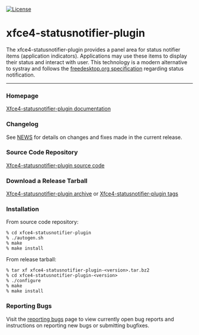 [![License](https://img.shields.io/badge/License-GPL%20v2-blue.svg)](https://gitlab.xfce.org/panel-plugins/xfce4-statusnotifier-plugin/-/blob/master/COPYING)

# xfce4-statusnotifier-plugin

The xfce4-statusnotifier-plugin provides a panel area for status notifier
items (application indicators). Applications may use these items to display
their status and interact with user. This technology is a modern alternative
to systray and follows the [freedesktop.org specification](https://www.freedesktop.org/wiki/Specifications/StatusNotifierItem/) regarding status notification.

----

### Homepage

[Xfce4-statusnotifier-plugin documentation](https://docs.xfce.org/panel-plugins/xfce4-statusnotifier-plugin)

### Changelog

See [NEWS](https://gitlab.xfce.org/panel-plugins/xfce4-statusnotifier-plugin/-/blob/master/NEWS) for details on changes and fixes made in the current release.

### Source Code Repository

[Xfce4-statusnotifier-plugin source code](https://gitlab.xfce.org/panel-plugins/xfce4-statusnotifier-plugin)

### Download a Release Tarball

[Xfce4-statusnotifier-plugin archive](https://archive.xfce.org/src/panel-plugins/xfce4-statusnotifier-plugin)
    or
[Xfce4-statusnotifier-plugin tags](https://gitlab.xfce.org/panel-plugins/xfce4-statusnotifier-plugin/-/tags)

### Installation

From source code repository: 

    % cd xfce4-statusnotifier-plugin
    % ./autogen.sh
    % make
    % make install

From release tarball:

    % tar xf xfce4-statusnotifier-plugin-<version>.tar.bz2
    % cd xfce4-statusnotifier-plugin-<version>
    % ./configure
    % make
    % make install

### Reporting Bugs

Visit the [reporting bugs](https://docs.xfce.org/panel-plugins/xfce4-statusnotifier-plugin/bugs) page to view currently open bug reports and instructions on reporting new bugs or submitting bugfixes.


